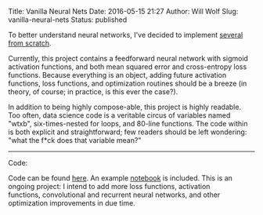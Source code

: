 Title: Vanilla Neural Nets
Date: 2016-05-15 21:27
Author: Will Wolf
Slug: vanilla-neural-nets
Status: published

To better understand neural networks, I've decided to implement [several from scratch](https://github.com/cavaunpeu/vanilla-neural-nets).

Currently, this project contains a feedforward neural network with sigmoid activation functions, and both mean squared error and cross-entropy loss functions. Because everything is an object, adding future activation functions, loss functions, and optimization routines should be a breeze (in theory, of course; in practice, is this ever the case?).

In addition to being highly compose-able, this project is highly readable. Too often, data science code is a veritable circus of variables named "wtxb", six-times-nested for loops, and 80-line functions. The code within is both explicit and straightforward; few readers should be left wondering: "what the f*ck does that variable mean?"

---
Code:

Code can be found [here](https://github.com/cavaunpeu/vanilla-neural-nets). An example [notebook](http://nbviewer.jupyter.org/github/cavaunpeu/vanilla-neural-nets/blob/master/examples/mnist.ipynb) is included. This is an ongoing project: I intend to add more loss functions, activation functions, convolutional and recurrent neural networks, and other optimization improvements in due time.
